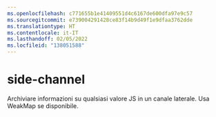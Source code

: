 ```yaml
---
ms.openlocfilehash: c771655b1e41409551d4c6167de600dfa97e9c57
ms.sourcegitcommit: e739004291428ce83f14b9d49f1e9dfaa3762dde
ms.translationtype: HT
ms.contentlocale: it-IT
ms.lasthandoff: 02/05/2022
ms.locfileid: "138051588"
---
```

# <a name="side-channel"></a>side-channel
Archiviare informazioni su qualsiasi valore JS in un canale laterale. Usa WeakMap se disponibile.

